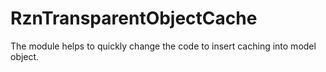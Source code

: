 RznTransparentObjectCache
=========================

The module helps to quickly change the code to insert caching into model object.
